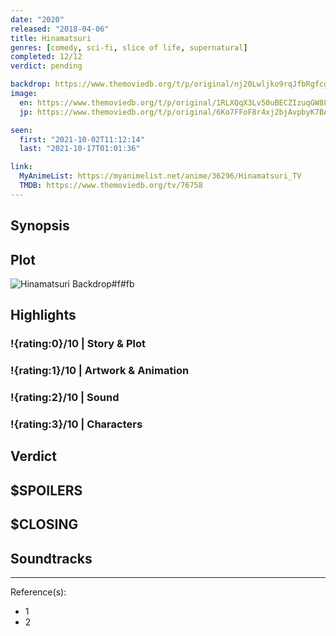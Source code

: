 ```yaml
---
date: "2020"
released: "2018-04-06"
title: Hinamatsuri
genres: [comedy, sci-fi, slice of life, supernatural]
completed: 12/12
verdict: pending

backdrop: https://www.themoviedb.org/t/p/original/nj20Lwljko9rqJfbRgfcgxPkqIC.jpg
image:
  en: https://www.themoviedb.org/t/p/original/1RLXQqX3Lv50uBECZIzuqGW887t.jpg
  jp: https://www.themoviedb.org/t/p/original/6Ko7FFoF8r4xj2bjAvpbyK7BAiT.jpg

seen:
  first: "2021-10-02T11:12:14"
  last: "2021-10-17T01:01:36"

link:
  MyAnimeList: https://myanimelist.net/anime/36296/Hinamatsuri_TV
  TMDB: https://www.themoviedb.org/tv/76758
---
```



## Synopsis

## Plot

![Hinamatsuri Backdrop#f#fb](https://www.themoviedb.org/t/p/original/phrFU1DPna3u8WkbKZi9UH7sQd9.jpg "Source: TMDB")

## Highlights

### !{rating:0}/10 | Story & Plot

### !{rating:1}/10 | Artwork & Animation

### !{rating:2}/10 | Sound

### !{rating:3}/10 | Characters

## Verdict

## $SPOILERS

## $CLOSING

## Soundtracks

***
Reference(s):

- 1
- 2
